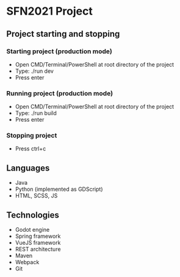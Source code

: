 # SFN2021 Project

## Project starting and stopping

### Starting project (production mode)

- Open CMD/Terminal/PowerShell at root directory of the project
- Type: ./run dev
- Press enter

### Running project (production mode)

- Open CMD/Terminal/PowerShell at root directory of the project
- Type: ./run build
- Press enter

### Stopping project

- Press ctrl+c

## Languages
- Java
- Python (implemented as GDScript)
- HTML, SCSS, JS

## Technologies
- Godot engine
- Spring framework
- VueJS framework
- REST architecture
- Maven
- Webpack
- Git

